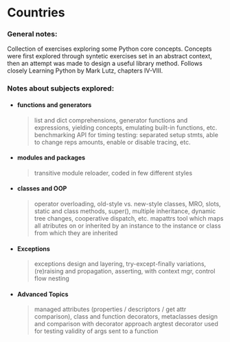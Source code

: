 # Countries

<h3>General notes:</h3>

Collection of exercises exploring some Python core concepts. Concepts were first explored through syntetic exercises set in an abstract context, then an attempt was made to design a useful library method. Follows closely Learning Python by Mark Lutz, chapters IV-VIII.

<h3>Notes about subjects explored:</h3>

+ <h4> functions and generators</h4>

	> list and dict comprehensions, generator functions and expressions, yielding concepts, emulating built-in functions, etc.
	> benchmarking API for timing testing: separated setup stmts, able to change reps amounts, enable or disable tracing, etc.

+ <h4> modules and packages</h4>

	> transitive module reloader, coded in few different styles

+ <h4> classes and OOP</h4>

	> operator overloading, old-style vs. new-style classes, MRO, slots, static and class methods, super(), multiple inheritance, dynamic tree changes, cooperative dispatch, etc.
	> mapattrs tool which maps all atributes on or inherited by an instance to the instance or class from which they are inherited

+ <h4> Exceptions</h4>

	> exceptions design and layering, try-except-finally variations, (re)raising and propagation, asserting, with context mgr, control flow nesting

+ <h4> Advanced Topics</h4>

	> managed attributes (properties / descriptors / get attr comparison), class and function decorators, metaclasses design and comparison with decorator approach
	> argtest decorator used for testing validity of args sent to a function